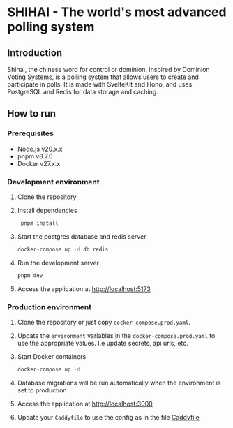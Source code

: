 # SHIHAI - The world's most advanced polling system

## Introduction

Shihai, the chinese word for control or dominion, inspired by Dominion Voting Systems, is a polling system that allows users to create and participate in polls. It is made with SvelteKit and Hono, and uses PostgreSQL and Redis for data storage and caching.

## How to run

### Prerequisites

- Node.js v20.x.x
- pnpm v8.7.0
- Docker v27.x.x

### Development environment

1. Clone the repository

2. Install dependencies

   ```sh
    pnpm install
   ```

3. Start the postgres database and redis server

   ```sh
   docker-compose up -d db redis
   ```

4. Run the development server

   ```sh
   pnpm dev
   ```

5. Access the application at [http://localhost:5173](http://localhost:5173)

### Production environment

1. Clone the repository or just copy `docker-compose.prod.yaml`.

2. Update the `environment` variables in the `docker-compose.prod.yaml` to use the appropriate values. I.e update secrets, api urls, etc.

3. Start Docker containers

   ```sh
   docker-compose up -d
   ```

4. Database migrations will be run automatically when the environment is set to production.

5. Access the application at [http://localhost:3000](http://localhost:3000)

6. Update your `Caddyfile` to use the config as in the file [Caddyfile](./etc/Caddyfile)

